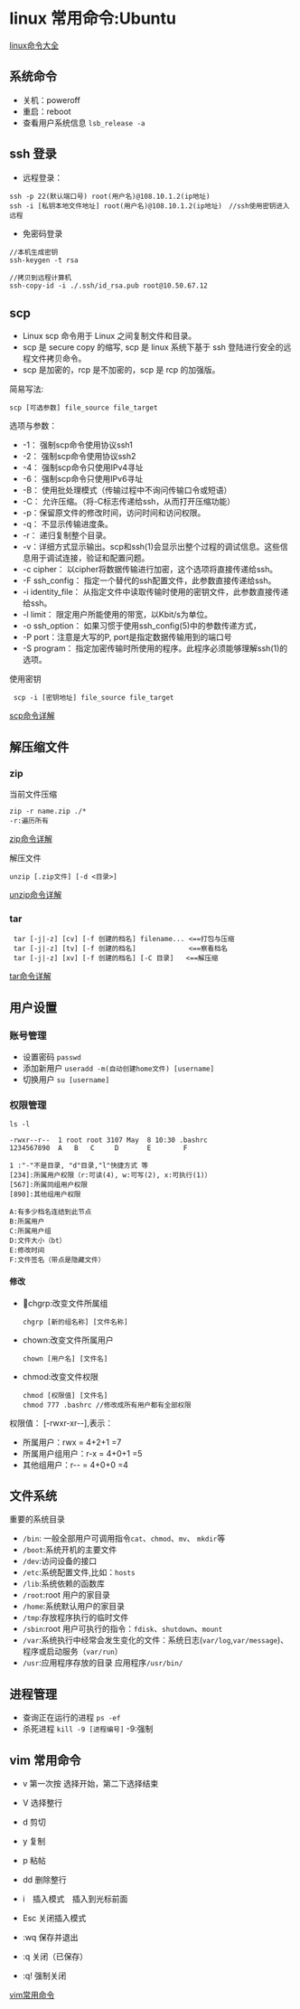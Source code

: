 # linux 常用命令:Ubuntu

[linux命令大全](https://www.runoob.com/linux/linux-command-manual.html)

## 系统命令

-   关机：poweroff
-   重启：reboot
-   查看用户系统信息    `lsb_release -a`

## ssh 登录

-   远程登录：

```
ssh -p 22(默认端口号) root(用户名)@108.10.1.2(ip地址)
ssh -i [私钥本地文件地址] root(用户名)@108.10.1.2(ip地址)　//ssh使用密钥进入远程
```

-   免密码登录

```
//本机生成密钥
ssh-keygen -t rsa

//拷贝到远程计算机
ssh-copy-id -i ./.ssh/id_rsa.pub root@10.50.67.12
```

## scp 
- Linux scp 命令用于 Linux 之间复制文件和目录。
- scp 是 secure copy 的缩写, scp 是 linux 系统下基于 ssh 登陆进行安全的远程文件拷贝命令。
- scp 是加密的，rcp 是不加密的，scp 是 rcp 的加强版。

简易写法:

```
scp [可选参数] file_source file_target 
```

选项与参数：
- -1： 强制scp命令使用协议ssh1
- -2： 强制scp命令使用协议ssh2
- -4： 强制scp命令只使用IPv4寻址
- -6： 强制scp命令只使用IPv6寻址
- -B： 使用批处理模式（传输过程中不询问传输口令或短语）
- -C： 允许压缩。（将-C标志传递给ssh，从而打开压缩功能）
- -p：保留原文件的修改时间，访问时间和访问权限。
- -q： 不显示传输进度条。
- -r： 递归复制整个目录。
- -v：详细方式显示输出。scp和ssh(1)会显示出整个过程的调试信息。这些信息用于调试连接，验证和配置问题。
- -c cipher： 以cipher将数据传输进行加密，这个选项将直接传递给ssh。
- -F ssh_config： 指定一个替代的ssh配置文件，此参数直接传递给ssh。
- -i identity_file： 从指定文件中读取传输时使用的密钥文件，此参数直接传递给ssh。
- -l limit： 限定用户所能使用的带宽，以Kbit/s为单位。
- -o ssh_option： 如果习惯于使用ssh_config(5)中的参数传递方式，
- -P port：注意是大写的P, port是指定数据传输用到的端口号
- -S program： 指定加密传输时所使用的程序。此程序必须能够理解ssh(1)的选项。

使用密钥
```
 scp -i [密钥地址] file_source file_target 
```
[scp命令详解](https://www.runoob.com/linux/linux-comm-scp.html)

## 解压缩文件

### zip

当前文件压缩
```
zip -r name.zip ./*
-r:遍历所有
```
[zip命令详解](https://www.runoob.com/linux/linux-comm-zip.html)

解压文件

```
unzip [.zip文件] [-d <目录>]
```
[unzip命令详解](https://www.runoob.com/linux/linux-comm-unzip.html)

### tar

```
 tar [-j|-z] [cv] [-f 创建的档名] filename... <==打包与压缩
 tar [-j|-z] [tv] [-f 创建的档名]             <==察看档名
 tar [-j|-z] [xv] [-f 创建的档名] [-C 目录]   <==解压缩
```
[tar命令详解](https://www.runoob.com/linux/linux-comm-tar.html)

## 用户设置

### 账号管理
-   设置密码 `passwd`
-   添加新用户 `useradd -m(自动创建home文件) [username] ` 
-   切换用户 `su [username]`

### 权限管理

```
ls -l

-rwxr--r--  1 root root 3107 May  8 10:30 .bashrc
1234567890  A   B   C     D       E        F

1 :"-"不是目录, "d"目录,"l"快捷方式 等
[234]:所属用户权限（r:可读(4), w:可写(2), x:可执行(1)）
[567]:所属同组用户权限
[890]:其他组用户权限

A:有多少档名连结到此节点
B:所属用户
C:所属用户组
D:文件大小（bt）
E:修改时间
F:文件签名（带点是隐藏文件）
```
#### 修改

-   chgrp:改变文件所属组
    ```
    chgrp [新的组名称] [文件名称]
    ```
-   chown:改变文件所属用户
    ```
    chown [用户名] [文件名]
    ```
-   chmod:改变文件权限
    ```
    chmod [权限值] [文件名]
    chmod 777 .bashrc //修改成所有用户都有全部权限
    ```

 权限值： [-rwxr-xr--],表示：

 -   所属用户：rwx = 4+2+1 =7
 -   所属用户组用户：r-x = 4+0+1 =5
 -   其他组用户：r-- = 4+0+0 =4


## 文件系统
重要的系统目录

-   `/bin`: 一般全部用户可调用指令`cat`、`chmod`、`mv`、 `mkdir`等
-   `/boot`:系统开机的主要文件
-   `/dev`:访问设备的接口
-   `/etc`:系统配置文件,比如：`hosts`
-   `/lib`:系统依赖的函数库
-   `/root`:root 用户的家目录
-   `/home`:系统默认用户的家目录
-   `/tmp`:存放程序执行的临时文件
-   `/sbin`:root 用户可执行的指令：`fdisk`、`shutdown`、`mount`
-   `/var`:系统执行中经常会发生变化的文件：系统日志(`var/log`,`var/message`)、程序或启动服务（`var/run`）
-   `/usr`:应用程序存放的目录 应用程序`/usr/bin/`

## 进程管理

-   查询正在运行的进程 `ps -ef`
-   杀死进程 `kill -9 [进程编号]` -9:强制

## vim 常用命令

-   v 第一次按 选择开始，第二下选择结束
-   V 选择整行
-   d 剪切
-   y 复制
-   p 粘帖
-   dd 删除整行

-   i　插入模式　插入到光标前面
-   Esc 关闭插入模式
-   :wq 保存并退出
-   :q  关闭（已保存）
-   :q! 强制关闭

[vim常用命令](http://pizn.github.io/2012/03/03/vim-commonly-used-command.html)


